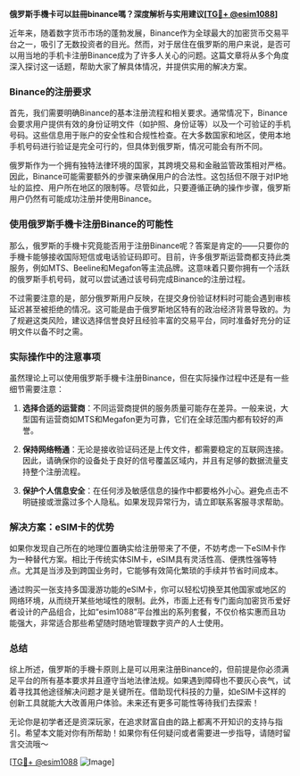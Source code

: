**俄罗斯手機卡可以註冊binance嗎？深度解析与实用建议[[TG💪+ @esim1088](https://t.me/s/esim1088)]**

近年来，随着数字货币市场的蓬勃发展，Binance作为全球最大的加密货币交易平台之一，吸引了无数投资者的目光。然而，对于居住在俄罗斯的用户来说，是否可以用当地的手机卡注册Binance成为了许多人关心的问题。这篇文章将从多个角度深入探讨这一话题，帮助大家了解具体情况，并提供实用的解决方案。

### Binance的注册要求

首先，我们需要明确Binance的基本注册流程和相关要求。通常情况下，Binance会要求用户提供有效的身份证明文件（如护照、身份证等）以及一个可验证的手机号码。这些信息用于账户的安全性和合规性检查。在大多数国家和地区，使用本地手机号码进行验证是完全可行的，但具体到俄罗斯，情况可能会有所不同。

俄罗斯作为一个拥有独特法律环境的国家，其跨境交易和金融监管政策相对严格。因此，Binance可能需要额外的步骤来确保用户的合法性。这包括但不限于对IP地址的监控、用户所在地区的限制等。尽管如此，只要遵循正确的操作步骤，俄罗斯用户仍然有可能成功注册并使用Binance。

### 使用俄罗斯手機卡注册Binance的可能性

那么，俄罗斯的手機卡究竟能否用于注册Binance呢？答案是肯定的——只要你的手機卡能够接收国际短信或电话验证码即可。目前，许多俄罗斯运营商都支持此类服务，例如MTS、Beeline和Megafon等主流品牌。这意味着只要你拥有一个活跃的俄罗斯手机号码，就可以尝试通过该号码完成Binance的注册过程。

不过需要注意的是，部分俄罗斯用户反映，在提交身份验证材料时可能会遇到审核延迟甚至被拒绝的情况。这可能是由于俄罗斯地区特有的政治经济背景导致的。为了规避这类风险，建议选择信誉良好且经验丰富的交易平台，同时准备好充分的证明文件以备不时之需。

### 实际操作中的注意事项

虽然理论上可以使用俄罗斯手機卡注册Binance，但在实际操作过程中还是有一些细节需要注意：

1. **选择合适的运营商**：不同运营商提供的服务质量可能存在差异。一般来说，大型国有运营商如MTS和Megafon更为可靠，它们在全球范围内都有较好的声誉。
   
2. **保持网络畅通**：无论是接收验证码还是上传文件，都需要稳定的互联网连接。因此，请确保你的设备处于良好的信号覆盖区域内，并且有足够的数据流量支持整个注册流程。

3. **保护个人信息安全**：在任何涉及敏感信息的操作中都要格外小心。避免点击不明链接或泄露过多个人隐私。如果发现异常行为，请立即联系客服寻求帮助。

### 解决方案：eSIM卡的优势

如果你发现自己所在的地理位置确实给注册带来了不便，不妨考虑一下eSIM卡作为一种替代方案。相比于传统实体SIM卡，eSIM具有灵活性高、便携性强等特点。尤其是当涉及到跨国业务时，它能够有效简化繁琐的手续并节省时间成本。

通过购买一张支持多国漫游功能的eSIM卡，你可以轻松切换至其他国家或地区的网络环境，从而绕开某些地域性的限制。此外，市面上还有专门面向加密货币爱好者设计的产品组合，比如“esim1088”平台推出的系列套餐，不仅价格实惠而且功能强大，非常适合那些希望随时随地管理数字资产的人士使用。

### 总结

综上所述，俄罗斯的手機卡原则上是可以用来注册Binance的，但前提是你必须满足平台的所有基本要求并且遵守当地法律法规。如果遇到障碍也不要灰心丧气，试着寻找其他途径解决问题才是关键所在。借助现代科技的力量，如eSIM卡这样的创新工具就能大大改善用户体验。未来还有更多可能性等待我们去探索！

无论你是初学者还是资深玩家，在追求财富自由的路上都离不开知识的支持与指引。希望本文能对你有所帮助！如果你有任何疑问或者需要进一步指导，请随时留言交流哦～

[[TG💪+ @esim1088](https://t.me/s/esim1088) ![Image](https://i.postimg.cc/4NQfJmqS/Snipaste-2025-05-13-00-14-12.png)]